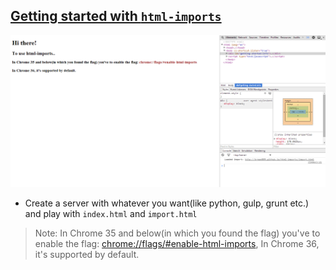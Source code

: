 [Getting started with `html-imports`](http://krman009.github.io/html-imports/)
------------------------------------------------------------------------------

![](https://raw.githubusercontent.com/krman009/html-imports/master/preview.PNG "Preview (Yeah you should click it!)")

+ Create a server with whatever you want(like python, gulp, grunt etc.) and play with `index.html` and `import.html`

> Note: In Chrome 35 and below(in which you found the flag) you've to enable the flag: [chrome://flags/#enable-html-imports](chrome://flags/#enable-html-imports), In Chrome 36, it's supported by default.
